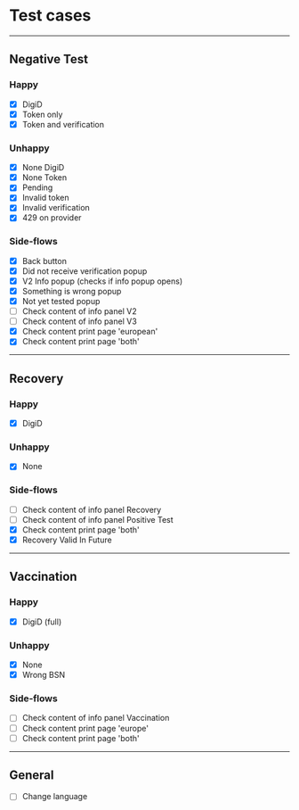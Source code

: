 # Test cases
- - -
## Negative Test

### Happy
- [x] DigiD
- [x] Token only
- [x] Token and verification

### Unhappy
- [x] None DigiD
- [x] None Token
- [x] Pending
- [x] Invalid token
- [x] Invalid verification
- [x] 429 on provider

### Side-flows
- [x] Back button
- [x] Did not receive verification popup
- [x] V2 Info popup (checks if info popup opens)
- [x] Something is wrong popup
- [x] Not yet tested popup
- [ ] Check content of info panel V2
- [ ] Check content of info panel V3
- [x] Check content print page 'european'
- [x] Check content print page 'both'

- - -

## Recovery

### Happy
- [x] DigiD

### Unhappy
- [x] None

### Side-flows
- [ ] Check content of info panel Recovery
- [ ] Check content of info panel Positive Test
- [x] Check content print page 'both'
- [x] Recovery Valid In Future

- - -

## Vaccination

### Happy
- [x] DigiD (full)

### Unhappy
- [x] None
- [x] Wrong BSN

### Side-flows
- [ ] Check content of info panel Vaccination
- [ ] Check content print page 'europe'
- [ ] Check content print page 'both'

- - -

## General
- [ ] Change language